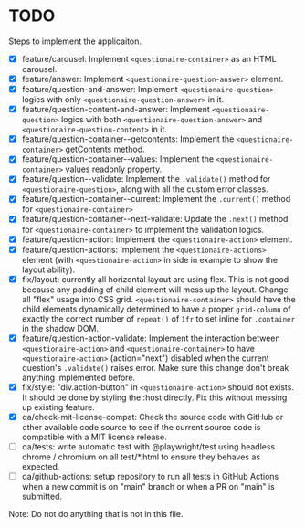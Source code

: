 # TODO

Steps to implement the applicaiton.

- [x] feature/carousel: Implement `<questionaire-container>` as an HTML carousel.
- [x] feature/answer: Implement `<questionaire-question-answer>` element.
- [x] feature/question-and-answer: Implement `<questionaire-question>` logics with only `<questionaire-question-answer>` in it.
- [x] feature/question-content-and-answer: Implement `<questionaire-question>` logics with both
`<questionaire-question-answer>` and `<questionaire-question-content>` in it.
- [x] feature/question-container--getcontents: Implement the `<questionaire-container>` getContents method.
- [x] feature/question-container--values: Implement the `<questionaire-container>` values readonly property.
- [x] feature/question--validate: Implement the `.validate()` method for `<questionaire-question>`, along with all the custom error classes.
- [x] feature/question-container--current: Implement the `.current()` method for `<questionaire-container>`
- [x] feature/question-container--next-validate: Update the `.next()` method for `<questionaire-container>` to implement the validation logics.
- [x] feature/question-action: Implement the `<questionaire-action>` element.
- [x] feature/question-actions: Implement the `<questionaire-actions>` element (with `<questionaire-action>` in side in example to show the layout ability).
- [x] fix/layout: currently all horizontal layout are using flex. This is not good because any padding of child element will mess up the layout. Change all "flex" usage into CSS grid. `<questionaire-container>` should have the child elements dynamically determined to have a proper `grid-column` of exactly the correct number of `repeat()` of `1fr` to set inline for `.container` in the shadow DOM.
- [x] feature/question-action-validate: Implement the interaction between `<questionaire-action>` and `<questionaire-container>` to have `<questionaire-action>` (action="next") disabled when the current question's `.validate()` raises error. Make sure this change don't break anything implemented before.
- [x] fix/style: "div.action-button" in `<questionaire-action>` should not exists. It should be done by styling the :host directly. Fix this without messing up existing feature.
- [x] qa/check-mit-license-compat: Check the source code with GitHub or other available code source to see if the current source code is compatible with a MIT license release.
- [ ] qa/tests: write automatic test with @playwright/test using headless chrome / chromium on all test/*.html to ensure they behaves as expected.
- [ ] qa/github-actions: setup repository to run all tests in GitHub Actions when a new commit is on "main" branch or when a PR on "main" is submitted.

Note: Do not do anything that is not in this file.
